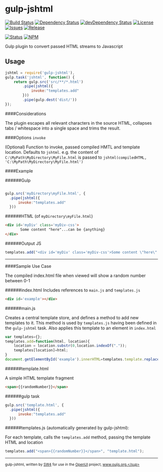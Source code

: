 gulp-jshtml
======

[![Build Status](https://img.shields.io/travis/sw4/gulp-jshtml.svg?style=flat-square)](https://travis-ci.org/sw4/gulp-jshtml)
[![Dependency Status](https://img.shields.io/david/sw4/gulp-jshtml.svg?style=flat-square)](https://david-dm.org/sw4/gulp-jshtml)
[![devDependency Status](https://img.shields.io/david/dev/sw4/gulp-jshtml.svg?style=flat-square)](https://david-dm.org/sw4/gulp-jshtml#info=devDependencies)
[![License](http://img.shields.io/badge/license-MIT-green.svg?style=flat-square)](https://github.com/sw4/gulp-jshtml/blob/master/LICENSE-MIT.md)
[![Issues](https://img.shields.io/github/issues/sw4/gulp-jshtml.svg?style=flat-square)](https://github.com/sw4/gulp-jshtml/issues)
[![Release](https://img.shields.io/github/release/sw4/gulp-jshtml.svg?style=flat-square)](https://github.com/sw4/gulp-jshtml/releases)


[![Status](https://badge.fury.io/gh/sw4%2Fgulp-jshtml.png)]()
[![NPM](https://badge.fury.io/js/gulp-jshtml.png)]()

Gulp plugin to convert passed HTML streams to Javascript


Usage
---
```javascript
jshtml = require('gulp-jshtml'),
gulp.task('jshtml', function() {
	return gulp.src('src/**/*.html')
        .pipe(jshtml({
        	invoke:"templates.add"
        }))        
        .pipe(gulp.dest('dist/'))		
});
```

####Considerations

The plugin escapes all relevant characters in the source HTML, collapses tabs / whitespace into a single space and trims the result.

####Options
`invoke` 

(Optional) Function to invoke, passed compiled HMTL and template location. Defaults to `jshtml`. e.g. the content of `C:\MyPath\MyDirectory\MyFile.html` is passed to `jshtml(compiledHTML, 'C:\MyPath\MyDirectory\MyFile.html')`

####Example

######Gulp

```javascript

gulp.src('myDirectory\myFile.html', {
  .pipe(jshtml({
      invoke:"templates.add"
  }))  
```

######HTML (of `myDirectory\myFile.html`)

```html
<div id='myDiv' class='myDiv-css'>
       Some content "here"...can be {anything}	   
</div>
```
######Output JS
```javascript
templates.add("<div id='myDiv' class='myDiv-css'>Some content \"here\"...can be {anything}</div>", "myDirectory\myFile.html");
```

-----------------------------------------

####Sample Use Case

The compiled index.html file when viewed will show a random number between 0-1

######index.html
Includes references to `main.js` and `templates.js`


```html
<div id='example'></div>
```

######main.js

Creates a central template store, and defines a method to add new templates to it. This method is used by `templates.js` having been defined in the `gulp-jshtml` task. Also applies this template to an element in `index.html`

```javascript
var templates={};
templates.add=function(html, location){
	location = location.substr(0,location.indexOf("."));
	templates[location]=html;
}
document.getElementById('example').innerHTML=templates.template.replace("{{randomNumber"}}, Math.random());
```

######template.html

A simple HTML template fragment

```html
<span>{{randomNumber}}</span>
```

######gulp task

```javascript
gulp.src('template.html', {
  .pipe(jshtml({
      invoke:"templates.add"
  }))  
```
######templates.js (automatically generated by gulp-jshtml):

For each template, calls the `templates.add` method, passing the template HTML and location

```javascript
templates.add("<span>{{randomNumber}}</span>", "template.html");
```


-----------------------------------------

<sup>gulp-jshtml, written by [SW4](https://github.com/sw4) for use in the [OpenUI](https://github.com/open-ui/open-ui) project, www.ouijs.org.</sup>




